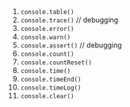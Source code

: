 1.  `console.table()`
2.  `console.trace()` // debugging
3.  `console.error()`
4.  `console.warn()`
5.  `console.assert()` // debugging
6.  `console.count()`
7.  `console.countReset()`
8.  `console.time()`
9.  `console.timeEnd()`
10.  `console.timeLog()`
11.  `console.clear()`
